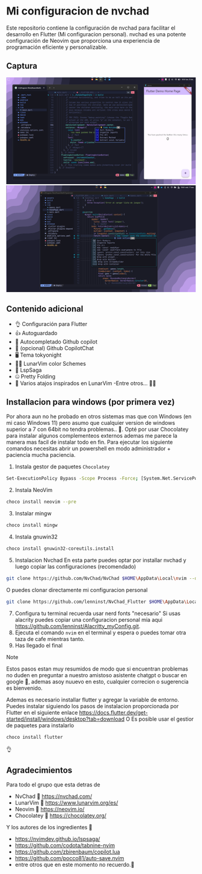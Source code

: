 # Mi configuracion de nvchad 
Este repositorio contiene la configuración de nvchad para facilitar el desarrollo en Flutter (Mi configuracion personal). nvchad es una potente configuración de Neovim que proporciona una experiencia de programación eficiente y personalizable.

## Captura 

![nvchad para Flutter](capturas/democaptura.png)
![nvchad para Flutter](vimChad.png)
## Contenido adicional
- 👌 Configuración para Flutter
- 👍 Autoguardado
- 🍿 Autocompletado Github copilot
- 🤖 (opcional) Github CopilotChat 
- 🖥️ Tema tokyonight
- 😶‍🌫️ LunarVim color Schemes
- 🫡 LspSaga 
- 🤐 Pretty Folding
- 🙂 Varios atajos inspirados en LunarVim
-Entre otros... 🥲🥲
## Installacion para windows (por primera vez)
Por ahora aun no he probado en otros sistemas mas que con Windows (en mi caso Windows 11) pero asumo que cualquier version de windows superior a 7 con 64bit no tendra problemas.. 🥲.
Opté por usar Chocolatey para instalar algunos complementeos externos ademas me parece la manera mas facil de instalar todo en fin.
Para ejecutar los siguiente comandos necesitas abrir un powershell en modo administrador + paciencia mucha paciencia.
1. Instala gestor de paquetes `Chocolatey`
```bash
Set-ExecutionPolicy Bypass -Scope Process -Force; [System.Net.ServicePointManager]::SecurityProtocol = [System.Net.ServicePointManager]::SecurityProtocol -bor 3072; iex ((New-Object System.Net.WebClient).DownloadString('https://community.chocolatey.org/install.ps1'))
```
2. Instala NeoVim
```bash
choco install neovim --pre 
```
3. Instalar mingw
```bash
choco install mingw
```
4. Instala gnuwin32
```bash
choco install gnuwin32-coreutils.install
```
5. Instalacion Nvchad
En esta parte puedes optar por installar nvchad y luego copiar las configuraciones (recomendado)
```bash
git clone https://github.com/NvChad/NvChad $HOME\AppData\Local\nvim --depth 1 && nvim
```
O puedes clonar directamente mi configuracion personal
```bash
git clone https://github.com/lenninst/NvChad_Flutter $HOME\AppData\Local\nvim --depth 1 && nvim
```
7. Configura tu terminal recuerda usar nerd fonts "necesario"
   Si usas alacrity puedes copiar una configuracion personal mia aqui https://github.com/lenninst/Alacritty_myConfig.git.
9. Ejecuta el comando `nvim` en el terminal y espera o puedes tomar otra taza de cafe mientras tanto.
10. Has llegado el final

> [!NOTE]
> Estos pasos estan muy resumidos de modo que si encuentran problemas no duden en preguntar a nuestro amistoso asistente chatgpt o buscar en google 🫡, ademas asoy nuuevo en esto, cualquier correcion o sugerencia es bienvenido.

Ademas es necesario installar flutter y agregar la variable de entorno.
Puedes instalar siguiendo los pasos de instalacion proporcionada por Flutter en el siguiente enlace https://docs.flutter.dev/get-started/install/windows/desktop?tab=download
O Es posible usar el gestior de paquetes para instalarlo
```bash
choco install flutter
```
👌
## Agradecimientos
Para todo el grupo que esta detras de
- NvChad  💚 https://nvchad.com/
- LunarVim 💜 https://www.lunarvim.org/es/
- Neovim 🤎 https://neovim.io/
- Chocolatey 🩵 https://chocolatey.org/
  
Y los autores de los ingredientes 🧡
- https://nvimdev.github.io/lspsaga/
- https://github.com/codota/tabnine-nvim
- https://github.com/zbirenbaum/copilot.lua
- https://github.com/pocco81/auto-save.nvim
- entre otros que en este momento no recuerdo.🙏




